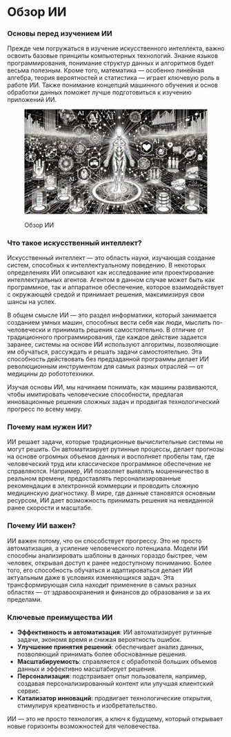 # Обзор ИИ

### Основы перед изучением ИИ

Прежде чем погружаться в изучение искусственного интеллекта, важно освоить базовые принципы компьютерных технологий. Знание языков программирования, понимание структур данных и алгоритмов будет весьма полезным. Кроме того, математика — особенно линейная алгебра, теория вероятностей и статистика — играет ключевую роль в работе ИИ. Также понимание концепций машинного обучения и основ обработки данных поможет лучше подготовиться к изучению приложений ИИ.

<div align="left">

<figure><img src="../../.gitbook/assets/image.png" alt="" width="563"><figcaption><p>Обзор ИИ</p></figcaption></figure>

</div>

### Что такое искусственный интеллект?

Искусственный интеллект — это область науки, изучающая создание систем, способных к интеллектуальному поведению. В некоторых определениях ИИ описывают как исследование или проектирование интеллектуальных агентов. Агентом в данном случае может быть как программное, так и аппаратное обеспечение, которое взаимодействует с окружающей средой и принимает решения, максимизируя свои шансы на успех.

В общем смысле ИИ — это раздел информатики, который занимается созданием умных машин, способных вести себя как люди, мыслить по-человечески и принимать решения самостоятельно. В отличие от традиционного программирования, где каждое действие задается заранее, системы на основе ИИ используют алгоритмы, позволяющие им обучаться, рассуждать и решать задачи самостоятельно. Эта способность действовать без предзаданной программы делает ИИ революционным инструментом для самых разных отраслей — от медицины до робототехники.

Изучая основы ИИ, мы начинаем понимать, как машины развиваются, чтобы имитировать человеческие способности, предлагая инновационные решения сложных задач и продвигая технологический прогресс по всему миру.

### Почему нам нужен ИИ?

ИИ решает задачи, которые традиционные вычислительные системы не могут решить. Он автоматизирует рутинные процессы, делает прогнозы на основе огромных объемов данных и восполняет пробелы там, где человеческий труд или классическое программное обеспечение не справляются. Например, ИИ позволяет выявлять мошенничество в реальном времени, предоставлять персонализированные рекомендации в электронной коммерции и проводить сложную медицинскую диагностику. В мире, где данные становятся основным ресурсом, ИИ дает возможность принимать решения на невиданной ранее скорости и масштабе.

### Почему ИИ важен?

ИИ важен потому, что он способствует прогрессу. Это не просто автоматизация, а усиление человеческого потенциала. Модели ИИ способны анализировать шаблоны в данных гораздо быстрее, чем человек, открывая доступ к ранее недоступному пониманию. Более того, его способность обучаться и адаптироваться делает ИИ актуальным даже в условиях изменяющихся задач. Эта трансформирующая сила находит применение в самых разных областях — от здравоохранения и финансов до образования и за их пределами.

### Ключевые преимущества ИИ

* **Эффективность и автоматизация**: ИИ автоматизирует рутинные задачи, экономя время и снижая вероятность ошибок.
* **Улучшение принятия решений**: обеспечивает анализ данных, позволяющий принимать более обоснованные решения.
* **Масштабируемость**: справляется с обработкой больших объемов данных и эффективно масштабирует решения.
* **Персонализация**: подстраивает опыт пользователя, например, создавая персонализированный контент или улучшая клиентский сервис.
* **Катализатор инноваций**: продвигает технологические открытия, стимулируя креативность и изобретательство.

ИИ — это не просто технология, а ключ к будущему, который открывает новые горизонты возможностей для человечества.

